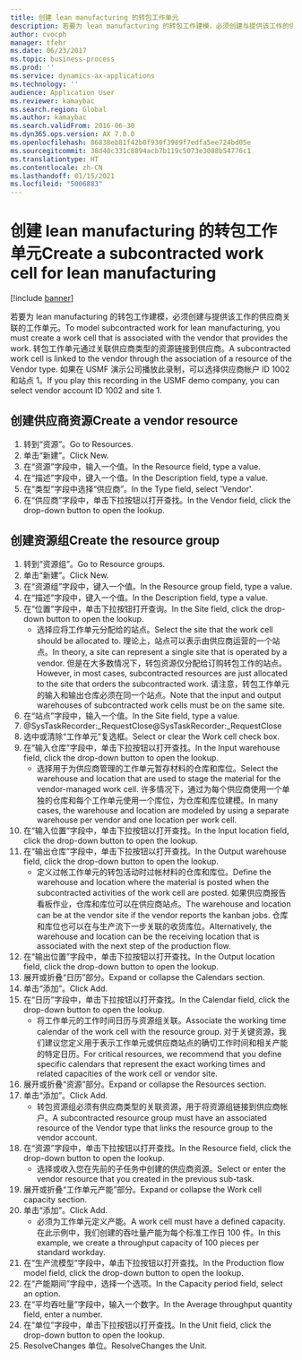 ```yaml
---
title: 创建 lean manufacturing 的转包工作单元
description: 若要为 lean manufacturing 的转包工作建模，必须创建与提供该工作的供应商关联的工作单元。
author: cvocph
manager: tfehr
ms.date: 06/23/2017
ms.topic: business-process
ms.prod: ''
ms.service: dynamics-ax-applications
ms.technology: ''
audience: Application User
ms.reviewer: kamaybac
ms.search.region: Global
ms.author: kamaybac
ms.search.validFrom: 2016-06-30
ms.dyn365.ops.version: AX 7.0.0
ms.openlocfilehash: 86838eb81f42b0f930f3989f7edfa5ee724bd05e
ms.sourcegitcommit: 38d40c331c8894acb7b119c5073e3088b54776c1
ms.translationtype: HT
ms.contentlocale: zh-CN
ms.lasthandoff: 01/15/2021
ms.locfileid: "5006883"
---
```

# <a name="create-a-subcontracted-work-cell-for-lean-manufacturing"></a><span data-ttu-id="360da-103">创建 lean manufacturing 的转包工作单元</span><span class="sxs-lookup"><span data-stu-id="360da-103">Create a subcontracted work cell for lean manufacturing</span></span>

[!include [banner](../../includes/banner.md)]

<span data-ttu-id="360da-104">若要为 lean manufacturing 的转包工作建模，必须创建与提供该工作的供应商关联的工作单元。</span><span class="sxs-lookup"><span data-stu-id="360da-104">To model subcontracted work for lean manufacturing, you must create a work cell that is associated with the vendor that provides the work.</span></span> <span data-ttu-id="360da-105">转包工作单元通过关联供应商类型的资源链接到供应商。</span><span class="sxs-lookup"><span data-stu-id="360da-105">A subcontracted work cell is linked to the vendor through the association of a resource of the Vendor type.</span></span> <span data-ttu-id="360da-106">如果在 USMF 演示公司播放此录制，可以选择供应商帐户 ID 1002 和站点 1。</span><span class="sxs-lookup"><span data-stu-id="360da-106">If you play this recording in the USMF demo company, you can select vendor account ID 1002 and site 1.</span></span>


## <a name="create-a-vendor-resource"></a><span data-ttu-id="360da-107">创建供应商资源</span><span class="sxs-lookup"><span data-stu-id="360da-107">Create a vendor resource</span></span>
1. <span data-ttu-id="360da-108">转到“资源”。</span><span class="sxs-lookup"><span data-stu-id="360da-108">Go to Resources.</span></span>
2. <span data-ttu-id="360da-109">单击“新建”。</span><span class="sxs-lookup"><span data-stu-id="360da-109">Click New.</span></span>
3. <span data-ttu-id="360da-110">在“资源”字段中，输入一个值。</span><span class="sxs-lookup"><span data-stu-id="360da-110">In the Resource field, type a value.</span></span>
4. <span data-ttu-id="360da-111">在“描述”字段中，键入一个值。</span><span class="sxs-lookup"><span data-stu-id="360da-111">In the Description field, type a value.</span></span>
5. <span data-ttu-id="360da-112">在“类型”字段中选择“供应商”。</span><span class="sxs-lookup"><span data-stu-id="360da-112">In the Type field, select 'Vendor'.</span></span>
6. <span data-ttu-id="360da-113">在“供应商”字段中，单击下拉按钮以打开查找。</span><span class="sxs-lookup"><span data-stu-id="360da-113">In the Vendor field, click the drop-down button to open the lookup.</span></span>

## <a name="create-the-resource-group"></a><span data-ttu-id="360da-114">创建资源组</span><span class="sxs-lookup"><span data-stu-id="360da-114">Create the resource group</span></span>
1. <span data-ttu-id="360da-115">转到“资源组”。</span><span class="sxs-lookup"><span data-stu-id="360da-115">Go to Resource groups.</span></span>
2. <span data-ttu-id="360da-116">单击“新建”。</span><span class="sxs-lookup"><span data-stu-id="360da-116">Click New.</span></span>
3. <span data-ttu-id="360da-117">在“资源组”字段中，键入一个值。</span><span class="sxs-lookup"><span data-stu-id="360da-117">In the Resource group field, type a value.</span></span>
4. <span data-ttu-id="360da-118">在“描述”字段中，键入一个值。</span><span class="sxs-lookup"><span data-stu-id="360da-118">In the Description field, type a value.</span></span>
5. <span data-ttu-id="360da-119">在“位置”字段中，单击下拉按钮打开查询。</span><span class="sxs-lookup"><span data-stu-id="360da-119">In the Site field, click the drop-down button to open the lookup.</span></span>
    * <span data-ttu-id="360da-120">选择应将工作单元分配给的站点。</span><span class="sxs-lookup"><span data-stu-id="360da-120">Select the site that the work cell should be allocated to.</span></span> <span data-ttu-id="360da-121">理论上，站点可以表示由供应商运营的一个站点。</span><span class="sxs-lookup"><span data-stu-id="360da-121">In theory, a site can represent a single site that is operated by a vendor.</span></span> <span data-ttu-id="360da-122">但是在大多数情况下，转包资源仅分配给订购转包工作的站点。</span><span class="sxs-lookup"><span data-stu-id="360da-122">However, in most cases, subcontracted resources are just allocated to the site that orders the subcontracted work.</span></span> <span data-ttu-id="360da-123">请注意，转包工作单元的输入和输出仓库必须在同一个站点。</span><span class="sxs-lookup"><span data-stu-id="360da-123">Note that the input and output warehouses of subcontracted work cells must be on the same site.</span></span>  
6. <span data-ttu-id="360da-124">在“站点”字段中，输入一个值。</span><span class="sxs-lookup"><span data-stu-id="360da-124">In the Site field, type a value.</span></span>
7. <span data-ttu-id="360da-125">@SysTaskRecorder:_RequestClose</span><span class="sxs-lookup"><span data-stu-id="360da-125">@SysTaskRecorder:_RequestClose</span></span>
8. <span data-ttu-id="360da-126">选中或清除“工作单元”复选框。</span><span class="sxs-lookup"><span data-stu-id="360da-126">Select or clear the Work cell check box.</span></span>
9. <span data-ttu-id="360da-127">在“输入仓库”字段中，单击下拉按钮以打开查找。</span><span class="sxs-lookup"><span data-stu-id="360da-127">In the Input warehouse field, click the drop-down button to open the lookup.</span></span>
    * <span data-ttu-id="360da-128">选择用于为供应商管理的工作单元暂存材料的仓库和库位。</span><span class="sxs-lookup"><span data-stu-id="360da-128">Select the warehouse and location that are used to stage the material for the vendor-managed work cell.</span></span> <span data-ttu-id="360da-129">许多情况下，通过为每个供应商使用一个单独的仓库和每个工作单元使用一个库位，为仓库和库位建模。</span><span class="sxs-lookup"><span data-stu-id="360da-129">In many cases, the warehouse and location are modeled by using a separate warehouse per vendor and one location per work cell.</span></span>  
10. <span data-ttu-id="360da-130">在“输入位置”字段中，单击下拉按钮以打开查找。</span><span class="sxs-lookup"><span data-stu-id="360da-130">In the Input location field, click the drop-down button to open the lookup.</span></span>
11. <span data-ttu-id="360da-131">在“输出仓库”字段中，单击下拉按钮以打开查找。</span><span class="sxs-lookup"><span data-stu-id="360da-131">In the Output warehouse field, click the drop-down button to open the lookup.</span></span>
    * <span data-ttu-id="360da-132">定义过帐工作单元的转包活动时过帐材料的仓库和库位。</span><span class="sxs-lookup"><span data-stu-id="360da-132">Define the warehouse and location where the material is posted when the subcontracted activities of the work cell are posted.</span></span> <span data-ttu-id="360da-133">如果供应商报告看板作业，仓库和库位可以在供应商站点。</span><span class="sxs-lookup"><span data-stu-id="360da-133">The warehouse and location can be at the vendor site if the vendor reports the kanban jobs.</span></span> <span data-ttu-id="360da-134">仓库和库位也可以在与生产流下一步关联的收货库位。</span><span class="sxs-lookup"><span data-stu-id="360da-134">Alternatively, the warehouse and location can be the receiving location that is associated with the next step of the production flow.</span></span>  
12. <span data-ttu-id="360da-135">在“输出位置”字段中，单击下拉按钮以打开查找。</span><span class="sxs-lookup"><span data-stu-id="360da-135">In the Output location field, click the drop-down button to open the lookup.</span></span>
13. <span data-ttu-id="360da-136">展开或折叠“日历”部分。</span><span class="sxs-lookup"><span data-stu-id="360da-136">Expand or collapse the Calendars section.</span></span>
14. <span data-ttu-id="360da-137">单击“添加”。</span><span class="sxs-lookup"><span data-stu-id="360da-137">Click Add.</span></span>
15. <span data-ttu-id="360da-138">在“日历”字段中，单击下拉按钮以打开查找。</span><span class="sxs-lookup"><span data-stu-id="360da-138">In the Calendar field, click the drop-down button to open the lookup.</span></span>
    * <span data-ttu-id="360da-139">将工作单元的工作时间日历与资源组关联。</span><span class="sxs-lookup"><span data-stu-id="360da-139">Associate the working time calendar of the work cell with the resource group.</span></span> <span data-ttu-id="360da-140">对于关键资源，我们建议您定义用于表示工作单元或供应商站点的确切工作时间和相关产能的特定日历。</span><span class="sxs-lookup"><span data-stu-id="360da-140">For critical resources, we recommend that you define specific calendars that represent the exact working times and related capacities of the work cell or vendor site.</span></span>  
16. <span data-ttu-id="360da-141">展开或折叠“资源”部分。</span><span class="sxs-lookup"><span data-stu-id="360da-141">Expand or collapse the Resources section.</span></span>
17. <span data-ttu-id="360da-142">单击“添加”。</span><span class="sxs-lookup"><span data-stu-id="360da-142">Click Add.</span></span>
    * <span data-ttu-id="360da-143">转包资源组必须有供应商类型的关联资源，用于将资源组链接到供应商帐户。</span><span class="sxs-lookup"><span data-stu-id="360da-143">A subcontracted resource group must have an associated resource of the Vendor type that links the resource group to the vendor account.</span></span>  
18. <span data-ttu-id="360da-144">在“资源”字段中，单击下拉按钮以打开查找。</span><span class="sxs-lookup"><span data-stu-id="360da-144">In the Resource field, click the drop-down button to open the lookup.</span></span>
    * <span data-ttu-id="360da-145">选择或收入您在先前的子任务中创建的供应商资源。</span><span class="sxs-lookup"><span data-stu-id="360da-145">Select or enter the vendor resource that you created in the previous sub-task.</span></span>  
19. <span data-ttu-id="360da-146">展开或折叠“工作单元产能”部分。</span><span class="sxs-lookup"><span data-stu-id="360da-146">Expand or collapse the Work cell capacity section.</span></span>
20. <span data-ttu-id="360da-147">单击“添加”。</span><span class="sxs-lookup"><span data-stu-id="360da-147">Click Add.</span></span>
    * <span data-ttu-id="360da-148">必须为工作单元定义产能。</span><span class="sxs-lookup"><span data-stu-id="360da-148">A work cell must have a defined capacity.</span></span> <span data-ttu-id="360da-149">在此示例中，我们创建的吞吐量产能为每个标准工作日 100 件。</span><span class="sxs-lookup"><span data-stu-id="360da-149">In this example, we create a throughput capacity of 100 pieces per standard workday.</span></span>  
21. <span data-ttu-id="360da-150">在“生产流模型”字段中，单击下拉按钮以打开查找。</span><span class="sxs-lookup"><span data-stu-id="360da-150">In the Production flow model field, click the drop-down button to open the lookup.</span></span>
22. <span data-ttu-id="360da-151">在“产能期间”字段中，选择一个选项。</span><span class="sxs-lookup"><span data-stu-id="360da-151">In the Capacity period field, select an option.</span></span>
23. <span data-ttu-id="360da-152">在“平均吞吐量”字段中，输入一个数字。</span><span class="sxs-lookup"><span data-stu-id="360da-152">In the Average throughput quantity field, enter a number.</span></span>
24. <span data-ttu-id="360da-153">在“单位”字段中，单击下拉按钮以打开查找。</span><span class="sxs-lookup"><span data-stu-id="360da-153">In the Unit field, click the drop-down button to open the lookup.</span></span>
25. <span data-ttu-id="360da-154">ResolveChanges 单位。</span><span class="sxs-lookup"><span data-stu-id="360da-154">ResolveChanges the Unit.</span></span>

